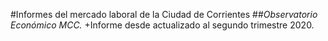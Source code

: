 #Informes del mercado laboral de la Ciudad de Corrientes
##*Observatorio Económico MCC.*
+Informe desde actualizado al segundo trimestre 2020.
